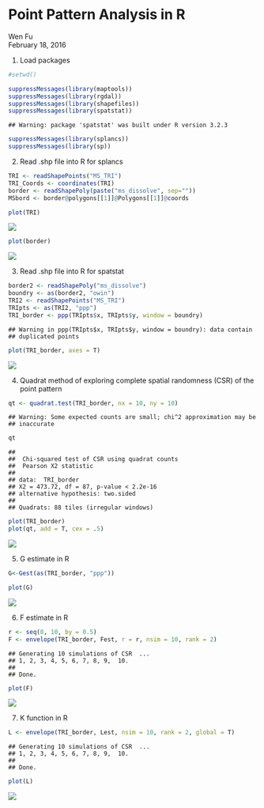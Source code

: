 # Point Pattern Analysis in R
Wen Fu  
February 18, 2016  
1. Load packages

```r
#setwd()

suppressMessages(library(maptools))
suppressMessages(library(rgdal))
suppressMessages(library(shapefiles))
suppressMessages(library(spatstat))
```

```
## Warning: package 'spatstat' was built under R version 3.2.3
```

```r
suppressMessages(library(splancs))
suppressMessages(library(sp))
```

2. Read .shp file into R for splancs

```r
TRI <- readShapePoints("MS_TRI")
TRI_Coords <- coordinates(TRI)
border <- readShapePoly(paste("ms_dissolve", sep=""))
MSbord <- border@polygons[[1]]@Polygons[[1]]@coords

plot(TRI)
```

![](Point.Pattern.Analysis.in.R_files/figure-html/unnamed-chunk-2-1.png) 

```r
plot(border)
```

![](Point.Pattern.Analysis.in.R_files/figure-html/unnamed-chunk-2-2.png) 

3. Read .shp file into R for spatstat

```r
border2 <- readShapePoly("ms_dissolve")
boundry <- as(border2, "owin")
TRI2 <- readShapePoints("MS_TRI")
TRIpts <- as(TRI2, "ppp")
TRI_border <- ppp(TRIpts$x, TRIpts$y, window = boundry)
```

```
## Warning in ppp(TRIpts$x, TRIpts$y, window = boundry): data contain
## duplicated points
```

```r
plot(TRI_border, axes = T)
```

![](Point.Pattern.Analysis.in.R_files/figure-html/unnamed-chunk-3-1.png) 

4. Quadrat method of exploring complete spatial randomness (CSR) of the point pattern

```r
qt <- quadrat.test(TRI_border, nx = 10, ny = 10)
```

```
## Warning: Some expected counts are small; chi^2 approximation may be
## inaccurate
```

```r
qt
```

```
## 
## 	Chi-squared test of CSR using quadrat counts
## 	Pearson X2 statistic
## 
## data:  TRI_border
## X2 = 473.72, df = 87, p-value < 2.2e-16
## alternative hypothesis: two.sided
## 
## Quadrats: 88 tiles (irregular windows)
```

```r
plot(TRI_border)
plot(qt, add = T, cex = .5)
```

![](Point.Pattern.Analysis.in.R_files/figure-html/unnamed-chunk-4-1.png) 

5. G estimate in R

```r
G<-Gest(as(TRI_border, "ppp"))

plot(G)
```

![](Point.Pattern.Analysis.in.R_files/figure-html/unnamed-chunk-5-1.png) 

6. F estimate in R

```r
r <- seq(0, 10, by = 0.5)
F <- envelope(TRI_border, Fest, r = r, nsim = 10, rank = 2)
```

```
## Generating 10 simulations of CSR  ...
## 1, 2, 3, 4, 5, 6, 7, 8, 9,  10.
## 
## Done.
```

```r
plot(F)
```

![](Point.Pattern.Analysis.in.R_files/figure-html/unnamed-chunk-6-1.png) 

7. K function in R 

```r
L <- envelope(TRI_border, Lest, nsim = 10, rank = 2, global = T)
```

```
## Generating 10 simulations of CSR  ...
## 1, 2, 3, 4, 5, 6, 7, 8, 9,  10.
## 
## Done.
```

```r
plot(L)
```

![](Point.Pattern.Analysis.in.R_files/figure-html/unnamed-chunk-7-1.png) 

